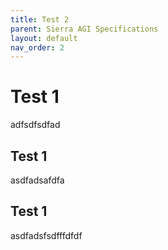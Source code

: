 ```yaml
---
title: Test 2
parent: Sierra AGI Specifications
layout: default
nav_order: 2
---
```


# Test 1
adfsdfsdfad

## Test 1
asdfadsafdfa

## Test 1
asdfadsfsdfffdfdf